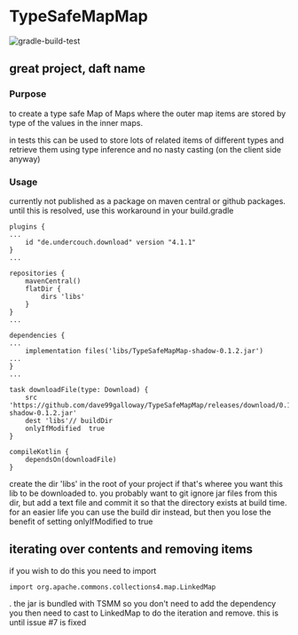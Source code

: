 # TypeSafeMapMap

![gradle-build-test](https://github.com/dave99galloway/TypeSafeMapMap/workflows/gradle-build-test/badge.svg)
## great project, daft name

### Purpose
to create a type safe Map of Maps where the outer map items are stored by type of the values in the inner maps.

in tests this can be used to store lots of related items of different types and retrieve them using type inference and no nasty casting (on the client side anyway)

### Usage 
currently not published as a package on maven central or github packages. until this is resolved, use this workaround in your build.gradle

```$groovy
plugins {
...
    id "de.undercouch.download" version "4.1.1"
}
...

repositories {
    mavenCentral()
    flatDir {
        dirs 'libs'
    }
}
...

dependencies {
...
    implementation files('libs/TypeSafeMapMap-shadow-0.1.2.jar')
...
}
...

task downloadFile(type: Download) {
    src 'https://github.com/dave99galloway/TypeSafeMapMap/releases/download/0.1.2/TypeSafeMapMap-shadow-0.1.2.jar'
    dest 'libs'// buildDir
    onlyIfModified  true
}

compileKotlin {
    dependsOn(downloadFile)
}
```

create the dir 'libs' in the root of your project if that's wheree you want this lib to be downloaded to. you probably want to git ignore jar files from this dir, but add a text file and commit it so that the directory exists at build time. for an easier life you can use the build dir instead, but then you lose the benefit of setting onlyIfModified to true 

## iterating over contents and removing items
if you wish to do this you need to import 
```$kotlin
import org.apache.commons.collections4.map.LinkedMap
``` 
. the jar is bundled with TSMM so you don't need to add the dependency
you then need to cast to LinkedMap to do the iteration and remove. this is until issue #7 is fixed